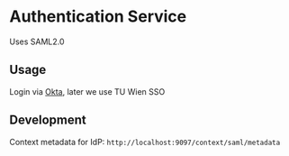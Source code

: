 # Authentication Service

Uses SAML2.0

## Usage

Login via [Okta](https://dev-13953915.okta.com/app/dev-13953915_testtusaml_1/exk26nye6eBAomvJW5d7/sso/saml), later we
use TU Wien SSO

## Development

Context metadata for IdP: `http://localhost:9097/context/saml/metadata`